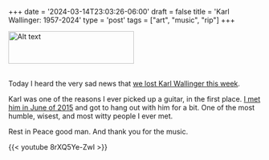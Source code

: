 +++
date = '2024-03-14T23:03:26-06:00'
draft = false
title = 'Karl Wallinger: 1957-2024'
type = 'post'
tags = ["art", "music", "rip"]
+++

<div>
  <img src="https://julianwest.me/Blog/posts/Karl-Wallinger/karl-wallinger-and-me.jpeg" alt="Alt text" width="250" height="65">
</div><br />

Today I heard the very sad news that <a href="https://www.theguardian.com/music/2024/mar/13/karl-wallinger-obituary">we lost Karl Wallinger this week</a>.<br />

Karl was one of the reasons I ever picked up a guitar, in the first place.  <a href="http://julianwest.me/Blog/posts/karl-wallinger/karl-wallinger">I met him in June of 2015</a> and got to hang out with him for a bit.  One of the most humble, wisest, and most witty people I ever met.  <br />

Rest in Peace good man.  And thank you for the music.

<div class="video">
{{< youtube 8rXQ5Ye-ZwI >}}
</div>
